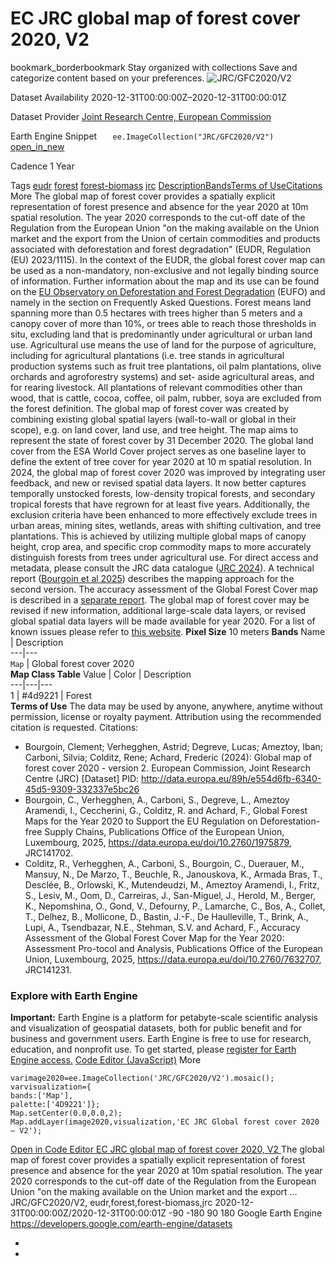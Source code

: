  
#  EC JRC global map of forest cover 2020, V2 
bookmark_borderbookmark Stay organized with collections  Save and categorize content based on your preferences.
![JRC/GFC2020/V2](https://developers.google.com/earth-engine/datasets/images/JRC/JRC_GFC2020_V2_sample.png) 

Dataset Availability
    2020-12-31T00:00:00Z–2020-12-31T00:00:01Z 

Dataset Provider
     [ Joint Research Centre, European Commission ](https://forest-observatory.ec.europa.eu/forest/) 

Earth Engine Snippet
     `    ee.ImageCollection("JRC/GFC2020/V2")   ` [ open_in_new ](https://code.earthengine.google.com/?scriptPath=Examples:Datasets/JRC/JRC_GFC2020_V2) 

Cadence
    1 Year 

Tags
     [eudr](https://developers.google.com/earth-engine/datasets/tags/eudr) [forest](https://developers.google.com/earth-engine/datasets/tags/forest) [forest-biomass](https://developers.google.com/earth-engine/datasets/tags/forest-biomass) [jrc](https://developers.google.com/earth-engine/datasets/tags/jrc)
[Description](https://developers.google.com/earth-engine/datasets/catalog/JRC_GFC2020_V2#description)[Bands](https://developers.google.com/earth-engine/datasets/catalog/JRC_GFC2020_V2#bands)[Terms of Use](https://developers.google.com/earth-engine/datasets/catalog/JRC_GFC2020_V2#terms-of-use)[Citations](https://developers.google.com/earth-engine/datasets/catalog/JRC_GFC2020_V2#citations) More
The global map of forest cover provides a spatially explicit representation of forest presence and absence for the year 2020 at 10m spatial resolution.
The year 2020 corresponds to the cut-off date of the Regulation from the European Union "on the making available on the Union market and the export from the Union of certain commodities and products associated with deforestation and forest degradation" (EUDR, Regulation (EU) 2023/1115). In the context of the EUDR, the global forest cover map can be used as a non-mandatory, non-exclusive and not legally binding source of information. Further information about the map and its use can be found on the [EU Observatory on Deforestation and Forest Degradation](https://forest-observatory.ec.europa.eu/forest/) (EUFO) and namely in the section on Frequently Asked Questions.
Forest means land spanning more than 0.5 hectares with trees higher than 5 meters and a canopy cover of more than 10%, or trees able to reach those thresholds in situ, excluding land that is predominantly under agricultural or urban land use. Agricultural use means the use of land for the purpose of agriculture, including for agricultural plantations (i.e. tree stands in agricultural production systems such as fruit tree plantations, oil palm plantations, olive orchards and agroforestry systems) and set- aside agricultural areas, and for rearing livestock. All plantations of relevant commodities other than wood, that is cattle, cocoa, coffee, oil palm, rubber, soya are excluded from the forest definition.
The global map of forest cover was created by combining existing global spatial layers (wall-to-wall or global in their scope), e.g. on land cover, land use, and tree height. The map aims to represent the state of forest cover by 31 December 2020. The global land cover from the ESA World Cover project serves as one baseline layer to define the extent of tree cover for year 2020 at 10 m spatial resolution. In 2024, the global map of forest cover 2020 was improved by integrating user feedback, and new or revised spatial data layers.
It now better captures temporally unstocked forests, low-density tropical forests, and secondary tropical forests that have regrown for at least five years. Additionally, the exclusion criteria have been enhanced to more effectively exclude trees in urban areas, mining sites, wetlands, areas with shifting cultivation, and tree plantations. This is achieved by utilizing multiple global maps of canopy height, crop area, and specific crop commodity maps to more accurately distinguish forests from trees under agricultural use.
For direct access and metadata, please consult the JRC data catalogue ([JRC 2024](https://data.jrc.ec.europa.eu/dataset/e554d6fb-6340-45d5-9309-332337e5bc26)). A technical report ([Bourgoin et al 2025](https://op.europa.eu/en/publication-detail/-/publication/e2c286ac-14e9-11f0-b1a3-01aa75ed71a1/language-en)) describes the mapping approach for the second version. The accuracy assessment of the Global Forest Cover map is described in a [separate report](https://op.europa.eu/en/publication-detail/-/publication/e86f56dd-15b5-11f0-b1a3-01aa75ed71a1/language-en).
The global map of forest cover may be revised if new information, additional large-scale data layers, or revised global spatial data layers will be made available for year 2020.
For a list of known issues please refer to [this website](https://forobs.jrc.ec.europa.eu/GFC).
**Pixel Size** 10 meters 
**Bands**
Name | Description  
---|---  
`Map` | Global forest cover 2020  
**Map Class Table**
Value | Color | Description  
---|---|---  
1 | #4d9221 | Forest  
**Terms of Use**
The data may be used by anyone, anywhere, anytime without permission, license or royalty payment. Attribution using the recommended citation is requested.
Citations:
  * Bourgoin, Clement; Verhegghen, Astrid; Degreve, Lucas; Ameztoy, Iban; Carboni, Silvia; Colditz, Rene; Achard, Frederic (2024): Global map of forest cover 2020 - version 2. European Commission, Joint Research Centre (JRC) [Dataset] PID: <http://data.europa.eu/89h/e554d6fb-6340-45d5-9309-332337e5bc26>
  * Bourgoin, C., Verhegghen, A., Carboni, S., Degreve, L., Ameztoy Aramendi, I., Ceccherini, G., Colditz, R. and Achard, F., Global Forest Maps for the Year 2020 to Support the EU Regulation on Deforestation-free Supply Chains, Publications Office of the European Union, Luxembourg, 2025, <https://data.europa.eu/doi/10.2760/1975879>, JRC141702.
  * Colditz, R., Verhegghen, A., Carboni, S., Bourgoin, C., Duerauer, M., Mansuy, N., De Marzo, T., Beuchle, R., Janouskova, K., Armada Bras, T., Desclée, B., Orlowski, K., Mutendeudzi, M., Ameztoy Aramendi, I., Fritz, S., Lesiv, M., Oom, D., Carreiras, J., San-Miguel, J., Herold, M., Berger, K., Nepomshina, O., Gond, V., Defourny, P., Lamarche, C., Bos, A., Collet, T., Delhez, B., Mollicone, D., Bastin, J.-F., De Haulleville, T., Brink, A., Lupi, A., Tsendbazar, N.E., Stehman, S.V. and Achard, F., Accuracy Assessment of the Global Forest Cover Map for the Year 2020: Assessment Pro-tocol and Analysis, Publications Office of the European Union, Luxembourg, 2025, <https://data.europa.eu/doi/10.2760/7632707>, JRC141231.


### Explore with Earth Engine
**Important:** Earth Engine is a platform for petabyte-scale scientific analysis and visualization of geospatial datasets, both for public benefit and for business and government users. Earth Engine is free to use for research, education, and nonprofit use. To get started, please [register for Earth Engine access.](https://console.cloud.google.com/earth-engine)
[Code Editor (JavaScript)](https://developers.google.com/earth-engine/datasets/catalog/JRC_GFC2020_V2#code-editor-javascript-sample) More
```
varimage2020=ee.ImageCollection('JRC/GFC2020/V2').mosaic();
varvisualization={
bands:['Map'],
palette:['4D9221']};
Map.setCenter(0.0,0.0,2);
Map.addLayer(image2020,visualization,'EC JRC Global forest cover 2020 – V2');
```
[ Open in Code Editor ](https://code.earthengine.google.com/?scriptPath=Examples:Datasets/JRC/JRC_GFC2020_V2)
[ EC JRC global map of forest cover 2020, V2 ](https://developers.google.com/earth-engine/datasets/catalog/JRC_GFC2020_V2)
The global map of forest cover provides a spatially explicit representation of forest presence and absence for the year 2020 at 10m spatial resolution. The year 2020 corresponds to the cut-off date of the Regulation from the European Union "on the making available on the Union market and the export …
JRC/GFC2020/V2, eudr,forest,forest-biomass,jrc 
2020-12-31T00:00:00Z/2020-12-31T00:00:01Z
-90 -180 90 180 
Google Earth Engine
https://developers.google.com/earth-engine/datasets
  * [ ](https://doi.org/https://forest-observatory.ec.europa.eu/forest/)
  * [ ](https://doi.org/https://developers.google.com/earth-engine/datasets/catalog/JRC_GFC2020_V2)


